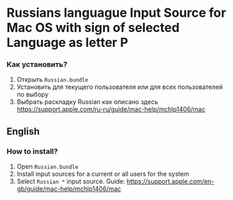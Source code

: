 # Russians languague Input Source for Mac OS with sign of selected Language as letter P

### Как установить?

1. Открыть `Russian.bundle`
2. Установить для текущего пользователя или для всех пользователей по выбору
3. Выбрать раскладку Russian как описано здесь https://support.apple.com/ru-ru/guide/mac-help/mchlp1406/mac


## English
### How to install?

1. Open `Russian.bundle`
2. Install input sources for a current or all users for the system
3. Select `Russian *` input source. Guide: https://support.apple.com/en-gb/guide/mac-help/mchlp1406/mac
